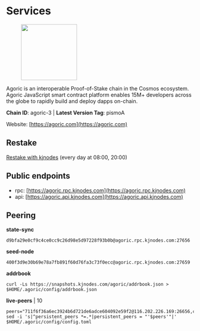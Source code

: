 # Services

<figure><img src="https://raw.githubusercontent.com/kj89/testnet_manuals/main/pingpub/logos/agoric.png" width="150" alt=""><figcaption></figcaption></figure>

Agoric is an interoperable Proof-of-Stake chain in the Cosmos ecosystem.  Agoric JavaScript smart contract platform enables 15M+ developers across the  globe to rapidly build and deploy dapps on-chain.

**Chain ID**: agoric-3 | **Latest Version Tag**: pismoA

Website: [https://agoric.com](https://agoric.com)

## Restake

[Restake with kjnodes](https://restake.app/agoric/agoricvaloper1ku5sm2twlsywdrp4wz3kfwgyrtqtp0lpr3nvk8) (every day at 08:00, 20:00)
## Public endpoints

* rpc: [https://agoric.rpc.kjnodes.com](https://agoric.rpc.kjnodes.com)
* api: [https://agoric.api.kjnodes.com](https://agoric.api.kjnodes.com)

## Peering

**state-sync**

```
d9bfa29e0cf9c4ce0cc9c26d98e5d97228f93b0b@agoric.rpc.kjnodes.com:27656
```

**seed-node**

```
400f3d9e30b69e78a7fb891f60d76fa3c73f0ecc@agoric.rpc.kjnodes.com:27659
```

**addrbook**
```
curl -Ls https://snapshots.kjnodes.com/agoric/addrbook.json > $HOME/.agoric/config/addrbook.json
```

**live-peers** | 10
```
peers="711f6f36a6ec3924b6d721de6adce604092e59f2@116.202.226.169:26656,c2a993a5c8905ee1be929352654b6a49ecf0726a@195.3.222.163:26656,f095bb53006ebddcbbf29c8df70dddcba6419e36@142.93.145.13:26656,cef26a8de3aa31f1f4e63898b38667b0816f35d3@14.224.155.176:26656,d9bfa29e0cf9c4ce0cc9c26d98e5d97228f93b0b@144.76.163.233:27656,1dfd1a8be38d892fa485e1b417bcf5f225b3f638@185.210.219.66:26656,bd0bc3737ca1cfebc3c2aef75ab2c3cc74768d8a@142.132.212.19:26656,abc62ded9142361bd9832282242a53611785ffcd@51.81.109.109:26656,aede0d57cd77051cf1270675fa770c22e8074501@64.32.40.117:26656,af77fd96cb62c6011272ee67390e540504b47fd9@51.222.42.205:26656"
sed -i 's|^persistent_peers *=.*|persistent_peers = "'$peers'"|' $HOME/.agoric/config/config.toml
```
